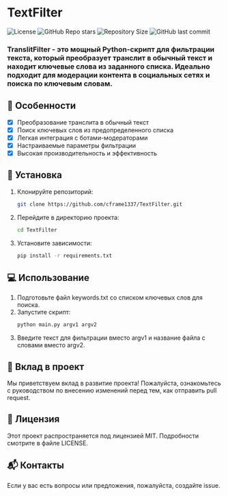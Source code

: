 # TextFilter
![License](https://img.shields.io/github/license/cframe1337/TextFilter) ![GitHub Repo stars](https://img.shields.io/github/stars/cframe1337/TextFilter)
![Repository Size](https://img.shields.io/github/repo-size/cframe1337/TextFilter) ![GitHub last commit](https://img.shields.io/github/last-commit/cframe1337/TextFilter)

### TranslitFilter - это мощный Python-скрипт для фильтрации текста, который преобразует транслит в обычный текст и находит ключевые слова из заданного списка. Идеально подходит для модерации контента в социальных сетях и поиска по ключевым словам.

## 🌟 Особенности
- [x] Преобразование транслита в обычный текст
- [x] Поиск ключевых слов из предопределенного списка
- [x] Легкая интеграция с ботами-модераторами
- [x] Настраиваемые параметры фильтрации
- [x] Высокая производительность и эффективность

## 🚀 Установка
1. Клонируйте репозиторий:
   ```bash
   git clone https://github.com/cframe1337/TextFilter.git
   ```
2. Перейдите в директорию проекта:
   ```bash
   cd TextFilter
   ```
3. Установите зависимости:
   ```bash
   pip install -r requirements.txt
   ```
## 💻 Использование
1. Подготовьте файл keywords.txt со списком ключевых слов для поиска.
2. Запустите скрипт:
   ```bash
   python main.py argv1 argv2
   ```
3. Введите текст для фильтрации вместо argv1 и название файла с словами вместо argv2.

## 🤝 Вклад в проект
Мы приветствуем вклад в развитие проекта! Пожалуйста, ознакомьтесь с руководством по внесению изменений перед тем, как отправить pull request.

## 📄 Лицензия
Этот проект распространяется под лицензией MIT. Подробности смотрите в файле LICENSE.

## 📬 Контакты
Если у вас есть вопросы или предложения, пожалуйста, создайте issue.
